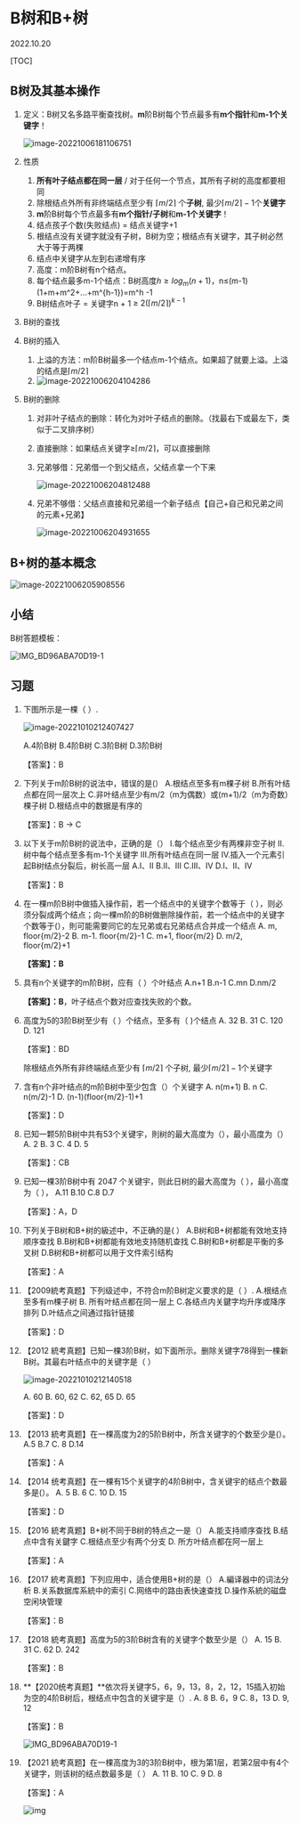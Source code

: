 # B树和B+树
2022.10.20

[TOC]

## B树及其基本操作

1. 定义：B树又名多路平衡查找树。**m**阶B树每个节点最多有**m个指针**和**m-1个关键字**！

   ![image-20221006181106751](resources/5阶B树举例.png)

2. 性质

   1. **所有叶子结点都在同一层** / 对于任何一个节点，其所有子树的高度都要相同
   2. 除根结点外所有非终端结点至少有 $\lceil m/2 \rceil$ 个**子树**, 最少$\lceil m/2 \rceil-1$个**关键字**
   3. **m**阶B树每个节点最多有**m个指针/子树**和**m-1个关键字**！
   4. 结点孩子个数(失败结点) = 结点关键字+1
   5. 根结点没有关键字就没有子树，B树为空；根结点有关键字，其子树必然大于等于两棵
   6. 结点中关键字从左到右递增有序
   7. 高度：m阶B树有n个结点。
   8. 每个结点最多m-1个结点：B树高度$h ≥ log_m (n+1)$，n≤(m-1)(1+m+m^2+...+m^{h-1})=m^h -1
   9. B树结点叶子 = 关键字n + 1 ≥ $2(\lceil m/2 \rceil)^{k-1}$

3. B树的查找

4. B树的插入

   1. 上溢的方法：m阶B树最多一个结点m-1个结点。如果超了就要上溢。上溢的结点是$\lceil m/2 \rceil$
   2. ![image-20221006204104286](resources/B树.png)

5. B树的删除

   1. 对非叶子结点的删除：转化为对叶子结点的删除。（找最右下或最左下，类似于二叉排序树）

   2. 直接删除：如果结点关键字≥$\lceil m/2 \rceil$，可以直接删除

   3. 兄弟够借：兄弟借一个到父结点，父结点拿一个下来

      ![image-20221006204812488](resources/B删除1.png)

   4. 兄弟不够借：父结点直接和兄弟组一个新子结点【自己+自己和兄弟之间的元素+兄弟】
   
      ![image-20221006204931655](resources/B删除2.png)


## B+树的基本概念

![image-20221006205908556](resources/B+.png)



## 小结

B树答题模板：

![IMG_BD96ABA70D19-1](resources/B树小结.png)

## 习题

1. 下图所示是一棵（ ）.

   ![image-20221010212407427](resources/1.png)

   A.4阶B树
   B.4阶B树
   C.3阶B树
   D.3阶B树

   【答案】：B

2. 下列关于m阶B树的说法中，错误的是(）
   A.根结点至多有m棵子树
   B.所有叶结点都在同一层次上
   C.非叶结点至少有m/2（m为偶数）或(m+1)/2（m为奇数）棵子树
   D.根结点中的数据是有序的

   【答案】：B -> C

3. 以下关于m阶B树的说法中，正确的是（）
   I.每个结点至少有两棵非空子树
   II.树中每个结点至多有m-1个关键字
   III.所有叶结点在同一层
   IV.插入一个元素引起B树结点分裂后，树长高一层
   A.I、II
   B.II、III
   C.III、IV
   D.I、II、IV

   【答案】：B

4. 在一棵m阶B树中做插入操作前，若一个结点中的关键字个数等于（ ），则必须分裂成两个结点；向一棵m阶的B树做删除操作前，若一个结点中的关键字个数等于(），則可能需要同它的左兄弟或右兄弟结点合并成一个结点
   A. m, floor{m/2}-2
   B. m-1. floor{m/2}-1
   C. m+1, floor{m/2}
   D. m/2, floor{m/2}+1

   **【答案】：B**

5. 具有n个关键字的m阶B树，应有（ ）个叶结点
   A.n+1
   B.n-1
   C.mn
   D.nm/2

   **【答案】：B**，叶子结点个数对应查找失败的个数。

6. 高度为5的3阶B树至少有（ ）个结点，至多有（ )个结点
   A. 32
   B. 31
   C. 120
   D. 121

   【答案】：BD

   除根结点外所有非终端结点至少有 $\lceil m/2 \rceil$ 个子树, 最少$\lceil m/2 \rceil-1$个关键字
   
7. 含有n个非叶结点的m阶B树中至少包含（）个关键字
   A. n(m+1)
   B. n
   C. n(m/2)-1
   D. (n-1)(floor{m/2}-1)+1

   【答案】：D

8. 已知一颗5阶B树中共有53个关键宇，則树的最大高度为（），最小高度为（）
   A. 2
   B. 3
   C. 4
   D. 5

   【答案】：CB

9. 已知一棵3阶B树中有 2047 个关键宇，则此日树的最大高度为（ ），最小高度为（ ），
   A.11
   B.10
   C.8
   D.7

   【答案】：A，D

10. 下列关于B树和B+树的級述中，不正确的是( ）
    A.B树和B+树都能有效地支持顺序查找
    B.B树和B+树都能有效地支持随机查找
    C.B树和B+树都是平衡的多叉树
    D.B树和B+树都可以用于文件索引结构

    【答案】：A

11. 【2009統考真题】下列级述中，不符合m阶B树定义要求的是（ ）.
    A.根结点至多有m棵子树
    B. 所有叶结点都在同一层上
    C.各结点内关鍵字均升序或降序排列 
    D.叶结点之间通过指针链接

    【答案】：D

12. 【2012 統考真题】已知一棵3阶B树，如下面所示。删除关键字78得到一棵新B树。其最右叶结点中的关键字是（ ）

    ![image-20221010212140518](resources/12.png)

    A. 60
    B. 60, 62
    C. 62, 65
    D. 65

    【答案】：D

13. 【2013 統考真题】在一棵高度为2的5阶B树中，所含关键字的个数至少是(）。
    A.5
    B.7
    C. 8
    D.14

    【答案】：A

14. 【2014 统考真题】在一棵有15个关键字的4阶B树中，含关键宇的结点个数最多是(）。
    A. 5
    B. 6
    C. 10
    D. 15

    【答案】：D

15. 【2016 統考真题】B+树不同于B树的特点之一是（）
    A.能支持顺序查找
    B.结点中含有关鍵字
    C.根结点至少有两个分支
    D. 所方叶结点都在阿一层上

    【答案】：A

16. 【2017 統考真题】下列应用中，适合使用B+树的是（）
    A.編译器中的词法分析
    B.关系数据库系統中的索引
    C.网络中的路由表快速查找
    D.操作系統的磁盘空闲块管理

    【答案】：B

17. 【2018 統考真题】高度为5的3阶B树含有的关键字个数至少是（）
    A. 15
    B. 31
    C. 62
    D. 242

    【答案】：B

18. **【2020统考真题】**依次将关键字5，6，9，13，8，2，12，15插入初始为空的4阶B树后，根结点中包含的关键宇是（）.
    A. 8
    B. 6，9
    C. 8，13
    D. 9, 12

    【答案】：B

    ![IMG_BD96ABA70D19-1](./resources/20-18.jpeg)
    
19. 【2021 統考真题】在一棵高度为3的3阶B树中，根为第1层，若第2层中有4个关键字，则该树的结点数最多是（ ）
    A. 11
    B. 10
    C. 9
    D. 8

    【答案】：A
    
    ![img](./resources/IMG_7E7DC5155DDD-1.jpeg)
